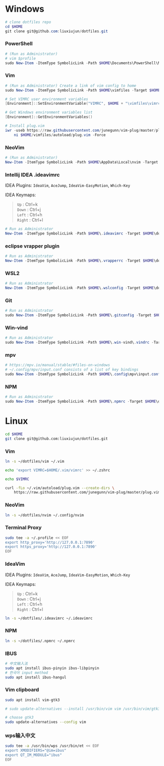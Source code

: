 # Windows
``` powershell
# clone dotfiles repo
cd $HOME
git clone git@github.com:liuxiujun/dotfiles.git 
```

### PowerShell
``` powershell
# (Run as Administrator) 
# vim $profile
sudo New-Item -ItemType SymbolicLink -Path $HOME\Documents\PowerShell\Microsoft.PowerShell_profile.ps1 -Target $HOME\dotfiles\powershell\Microsoft.PowerShell_profile.ps1
```

### Vim 
``` powershell
# (Run as Administrator) Create a link of vim config to home
sudo New-Item -ItemType SymbolicLink -Path $HOME\vimfiles -Target $HOME\dotfiles\vim

# Set VIMRC user environment variables
[Environment]::SetEnvironmentVariable("VIMRC", $HOME + "\vimfiles\vimrc", "User")

# Get Windows environment variables list
[Environment]::GetEnvironmentVariables()

# Install plug.vim
iwr -useb https://raw.githubusercontent.com/junegunn/vim-plug/master/plug.vim |`
    ni $HOME/vimfiles/autoload/plug.vim -Force
```

### NeoVim
``` powershell
# (Run as Administrator) 
New-Item -ItemType SymbolicLink -Path $HOME\AppData\Local\nvim -Target $HOME\dotfiles\nvim
```

### Intellij IDEA .ideavimrc
IDEA Plugins:
`IdeaVim`, `AceJump`, `IdeaVim-EasyMotion`, `Which-Key`

IDEA Keymaps: 
> `Up`      :   Ctrl+k  
> `Down`    :   Ctrl+j  
> `Left`    :   Ctrl+h  
> `Right`   :   Ctrl+l  

``` powershell
# Run as Administrator
New-Item -ItemType SymbolicLink -Path $HOME\.ideavimrc -Target $HOME\dotfiles\.ideavimrc
```
### eclipse vrapper plugin
``` powershell
# Run as Administrator
New-Item -ItemType SymbolicLink -Path $HOME\.vrapperrc -Target $HOME\dotfiles\.vrapperrc
```

### WSL2
``` powershell
# Run as Administrator
New-Item -ItemType SymbolicLink -Path $HOME\.wslconfig -Target $HOME\dotfiles\.wslconfig
```

### Git
``` powershell
# Run as Administrator
sudo New-Item -ItemType SymbolicLink -Path $HOME\.gitconfig -Target $HOME\dotfiles\.gitconfig
```

### Win-vind
``` powershell
# Run as Administrator
sudo New-Item -ItemType SymbolicLink -Path $HOME\.win-vind\.vindrc -Target $HOME\dotfiles\.vindrc
```

### mpv
``` powershell
# https://mpv.io/manual/stable/#files-on-windows
# ~/.config/mpv/input.conf consists of a list of key bindings
sudo New-Item -ItemType SymbolicLink -Path $HOME\.config\mpv\input.conf -Target $HOME\dotfiles\input.conf
```

### NPM
``` powershell
# Run as Administrator
sudo New-Item -ItemType SymbolicLink -Path $HOME\.npmrc -Target $HOME\dotfiles\.npmrc
```

# Linux
``` bash
cd $HOME
git clone git@github.com:liuxiujun/dotfiles.git
```
### Vim
``` bash
ln -s ~/dotfiles/vim ~/.vim 

echo 'export VIMRC=$HOME/.vim/vimrc' >> ~/.zshrc

echo $VIMRC

curl -fLo ~/.vim/autoload/plug.vim --create-dirs \
    https://raw.githubusercontent.com/junegunn/vim-plug/master/plug.vim
```

### NeoVim
``` bash
ln -s ~/dotfiles/nvim ~/.config/nvim
```

### Terminal Proxy
``` bash
sudo tee -a ~/.profile << EOF
export http_proxy='http://127.0.0.1:7890'
export https_proxy='http://127.0.0.1:7890'
EOF
```

### IdeaVim
IDEA Plugins:
`IdeaVim`, `AceJump`, `IdeaVim-EasyMotion`, `Which-Key`

IDEA Keymaps: 
> `Up`      :   Ctrl+k  
> `Down`    :   Ctrl+j  
> `Left`    :   Ctrl+h  
> `Right`   :   Ctrl+l  
``` bash
ln -s ~/dotfiles/.ideavimrc ~/.ideavimrc
```

### NPM
``` bash
ln -s ~/dotfiles/.npmrc ~/.npmrc
```

### IBUS
``` bash
# 中文输入法
sudo apt install ibus-pinyin ibus-libpinyin
# 한국어 input method
sudo apt install ibus-hangul
```

### Vim clipboard
``` bash
sudo apt install vim-gtk3

# sudo update-alternatives --install /usr/bin/vim vim /usr/bin/vim/gtk3 100

# choose gtk3
sudo update-alternatives --config vim
```

### wps输入中文
``` bash
sudo tee -a /usr/bin/wps /usr/bin/et << EOF
export XMODIFIERS="@im=ibus"
export QT_IM_MODULE="ibus"
EOF
```
